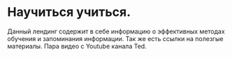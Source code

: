 # Научиться учиться.
Данный лендинг содержит в себе информацию о эффективных методах обучения и запоминания информации.
Так же есть ссылки на полезгые материалы.
Пара видео с Youtube канала Ted.
